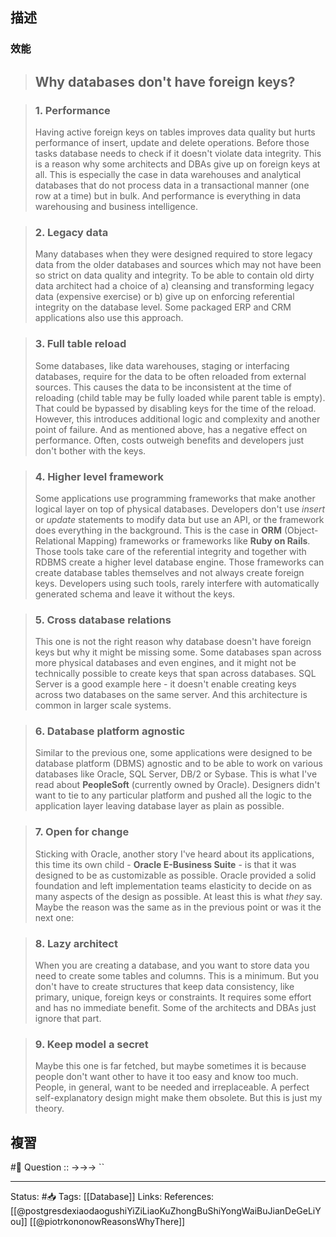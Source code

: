 
## 描述


### 效能
> ## Why databases don't have foreign keys?


> ### 1. Performance
> Having active foreign keys on tables improves data quality but hurts performance of insert, update and delete operations. Before those tasks database needs to check if it doesn't violate data integrity. This is a reason why some architects and DBAs give up on foreign keys at all. This is especially the case in data warehouses and analytical databases that do not process data in a transactional manner (one row at a time) but in bulk. And performance is everything in data warehousing and business intelligence.







> ### 2. Legacy data
> Many databases when they were designed required to store legacy data from the older databases and sources which may not have been so strict on data quality and integrity. To be able to contain old dirty data architect had a choice of a) cleansing and transforming legacy data (expensive exercise) or b) give up on enforcing referential integrity on the database level. Some packaged ERP and CRM applications also use this approach.


> ### 3. Full table reload
> Some databases, like data warehouses, staging or interfacing databases, require for the data to be often reloaded from external sources. This causes the data to be inconsistent at the time of reloading (child table may be fully loaded while parent table is empty). That could be bypassed by disabling keys for the time of the reload. However, this introduces additional logic and complexity and another point of failure. And as mentioned above, has a negative effect on performance. Often, costs outweigh benefits and developers just don't bother with the keys.



> ### 4. Higher level framework
> Some applications use programming frameworks that make another logical layer on top of physical databases. Developers don't use _insert_ or _update_ statements to modify data but use an API, or the framework does everything in the background. This is the case in **ORM** (Object-Relational Mapping) frameworks or frameworks like **Ruby on Rails**. Those tools take care of the referential integrity and together with RDBMS create a higher level database engine. Those frameworks can create database tables themselves and not always create foreign keys. Developers using such tools, rarely interfere with automatically generated schema and leave it without the keys.


> ### 5. Cross database relations
> This one is not the right reason why database doesn't have foreign keys but why it might be missing some. Some databases span across more physical databases and even engines, and it might not be technically possible to create keys that span across databases. SQL Server is a good example here - it doesn't enable creating keys across two databases on the same server. And this architecture is common in larger scale systems.


> ### 6. Database platform agnostic
> Similar to the previous one, some applications were designed to be database platform (DBMS) agnostic and to be able to work on various databases like Oracle, SQL Server, DB/2 or Sybase. This is what I've read about **PeopleSoft** (currently owned by Oracle). Designers didn't want to tie to any particular platform and pushed all the logic to the application layer leaving database layer as plain as possible.


> ### 7. Open for change
> Sticking with Oracle, another story I've heard about its applications, this time its own child - **Oracle E-Business Suite** - is that it was designed to be as customizable as possible. Oracle provided a solid foundation and left implementation teams elasticity to decide on as many aspects of the design as possible. At least this is what _they_ say. Maybe the reason was the same as in the previous point or was it the next one:


> ### 8. Lazy architect
> When you are creating a database, and you want to store data you need to create some tables and columns. This is a minimum. But you don't have to create structures that keep data consistency, like primary, unique, foreign keys or constraints. It requires some effort and has no immediate benefit. Some of the architects and DBAs just ignore that part.


> ### 9. Keep model a secret
> Maybe this one is far fetched, but maybe sometimes it is because people don't want other to have it too easy and know too much. People, in general, want to be needed and irreplaceable. A perfect self-explanatory design might make them obsolete. But this is just my theory.



## 複習
#🧠 Question :: ->->-> ``

---
Status: #📥 
Tags:
[[Database]]
Links:
References:
[[@postgresdexiaodaogushiYiZiLiaoKuZhongBuShiYongWaiBuJianDeGeLiYou]]
[[@piotrkononowReasonsWhyThere]]